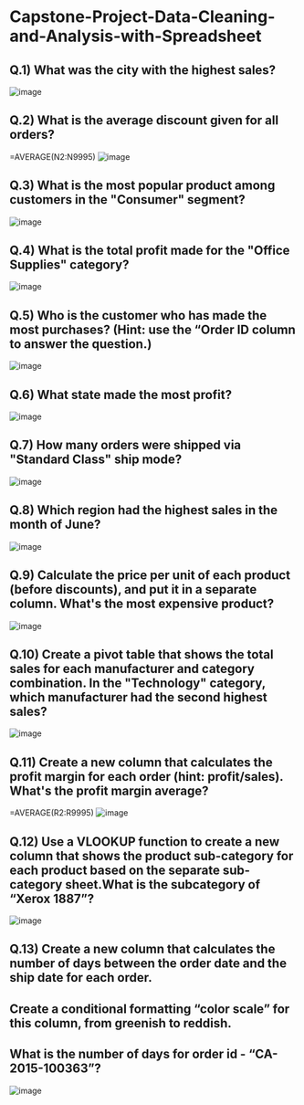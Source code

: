# Capstone-Project-Data-Cleaning-and-Analysis-with-Spreadsheet

## Q.1) What was the city with the highest sales?

![image](https://user-images.githubusercontent.com/116772724/222916659-46a14019-4169-4647-a48f-67e6c4c81d12.png)


## Q.2) What is the average discount given for all orders?

=AVERAGE(N2:N9995)
![image](https://user-images.githubusercontent.com/116772724/222921229-4cbc91c8-24ef-47d9-8ade-69f6ef710901.png)


## Q.3) What is the most popular product among customers in the "Consumer" segment?

![image](https://user-images.githubusercontent.com/116772724/222916583-52498b6c-ab5e-415e-ae44-e5b59a8ab433.png)

## Q.4) What is the total profit made for the "Office Supplies" category?

![image](https://user-images.githubusercontent.com/116772724/222916787-20d94bd8-8ab4-4c6a-8bfd-7f7af8f2b099.png)

## Q.5) Who is the customer who has made the most purchases? (Hint: use the “Order ID column to answer the question.)

![image](https://user-images.githubusercontent.com/116772724/222916881-7834a08f-e5ba-4fcc-be7b-edf00d2d2608.png)

## Q.6) What state made the most profit?

![image](https://user-images.githubusercontent.com/116772724/222917238-61a7f9f6-a1fa-4f32-b7f8-8ead00ef07d1.png)

## Q.7) How many orders were shipped via "Standard Class" ship mode?

![image](https://user-images.githubusercontent.com/116772724/222917412-db69379a-befa-46d9-a840-941b7763ddc3.png)

## Q.8) Which region had the highest sales in the month of June?

![image](https://user-images.githubusercontent.com/116772724/222918849-e3298812-b812-495e-83d2-c24919d775c1.png)

## Q.9) Calculate the price per unit of each product (before discounts), and put it in a separate column. What's the most expensive product?
 
 ![image](https://user-images.githubusercontent.com/116772724/222920556-b197f502-fdb1-497b-8e3e-395b0182ef73.png)

## Q.10) Create a pivot table that shows the total sales for each manufacturer and category combination. In the "Technology" category, which manufacturer had the second highest sales?
 
 ![image](https://user-images.githubusercontent.com/116772724/222920934-16e22695-2904-4500-8c3c-4e7db913fd92.png)

## Q.11)  Create a new column that calculates the profit margin for each order (hint: profit/sales). What's the profit margin average?

=AVERAGE(R2:R9995)
![image](https://user-images.githubusercontent.com/116772724/222921199-23aa0313-e386-4665-8920-5d143395e549.png)

## Q.12) Use a VLOOKUP function to create a new column that shows the product sub-category for each product based on the separate sub-category sheet.What is the subcategory of “Xerox 1887”?

![image](https://user-images.githubusercontent.com/116772724/222922445-ba2770d5-264e-47e2-84df-320289eb0984.png)

## Q.13) Create a new column that calculates the number of days between the order date and the ship date for each order. 
  ##     Create a conditional formatting “color scale” for this column, from greenish to reddish.
  ##     What is the number of days for order id - “CA-2015-100363”?
  
  ![image](https://user-images.githubusercontent.com/116772724/222931688-d1f75c51-066e-40c3-9c5c-7d05c2aac7bc.png)

